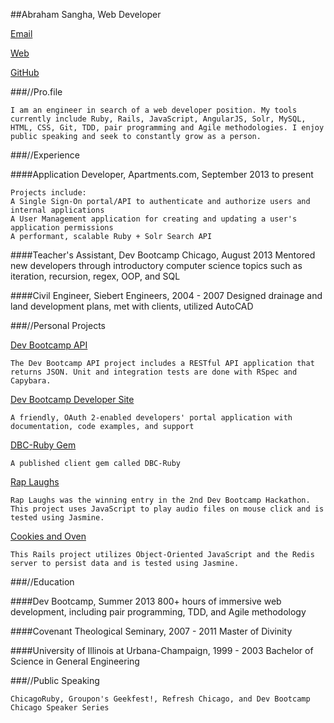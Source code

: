 ##Abraham Sangha, Web Developer

[Email](mailto:abrahamsangha@gmail.com)

[Web](http://abrahamsangha.github.io/)

[GitHub](https://github.com/abrahamsangha)

###//Pro.file

    I am an engineer in search of a web developer position. My tools currently include Ruby, Rails, JavaScript, AngularJS, Solr, MySQL, HTML, CSS, Git, TDD, pair programming and Agile methodologies. I enjoy public speaking and seek to constantly grow as a person.

###//Experience

####Application Developer, Apartments.com, September 2013 to present
    
```    
Projects include: 
A Single Sign-On portal/API to authenticate and authorize users and internal applications
A User Management application for creating and updating a user's application permissions
A performant, scalable Ruby + Solr Search API 
```    
####Teacher's Assistant, Dev Bootcamp Chicago, August 2013
    Mentored new developers through introductory computer science topics such as iteration, recursion, regex, OOP, and SQL

####Civil Engineer, Siebert Engineers, 2004 - 2007
    Designed drainage and land development plans, met with clients, utilized AutoCAD
    
###//Personal Projects

   [Dev Bootcamp API](https://github.com/Devbootcamp/api)  

    The Dev Bootcamp API project includes a RESTful API application that returns JSON. Unit and integration tests are done with RSpec and Capybara.

   [Dev Bootcamp Developer Site](http://developer.devbootcamp.com/documentation)
   
    A friendly, OAuth 2-enabled developers' portal application with documentation, code examples, and support

   [DBC-Ruby Gem](https://github.com/Devbootcamp/dbc-ruby)
   
    A published client gem called DBC-Ruby   

   [Rap Laughs](https://github.com/priyamathew/raplaughs)

    Rap Laughs was the winning entry in the 2nd Dev Bootcamp Hackathon. This project uses JavaScript to play audio files on mouse click and is tested using Jasmine.

   [Cookies and Oven](https://github.com/abrahamsangha/oo_js_cookies_ovens)

    This Rails project utilizes Object-Oriented JavaScript and the Redis server to persist data and is tested using Jasmine.


###//Education

####Dev Bootcamp, Summer 2013
    800+ hours of immersive web development, including pair programming, TDD, and Agile methodology

####Covenant Theological Seminary, 2007 - 2011
    Master of Divinity

####University of Illinois at Urbana-Champaign, 1999 - 2003
    Bachelor of Science in General Engineering

###//Public Speaking

    ChicagoRuby, Groupon's Geekfest!, Refresh Chicago, and Dev Bootcamp Chicago Speaker Series
